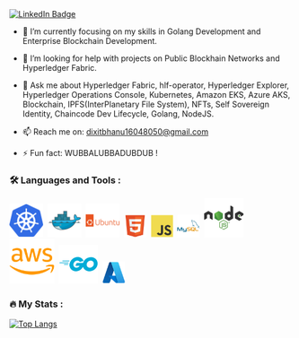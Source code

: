  <a href="https://www.linkedin.com/in/bhanu-prakash-dixit-6030731ab">
    <img src="https://img.shields.io/badge/LinkedIn-blue?style=for-the-badge&logo=linkedin&logoColor=white" alt="LinkedIn Badge"/>
  </a>
</div>

- 🔭 I’m currently focusing on my skills in Golang Development and Enterprise Blockchain Development.

- 🤔 I’m looking for help with projects on Public Blockhain Networks and Hyperledger Fabric.

- 💬 Ask me about Hyperledger Fabric, hlf-operator, Hyperledger Explorer, Hyperledger Operations Console, Kubernetes, Amazon EKS, Azure AKS, Blockchain, IPFS(InterPlanetary File System), NFTs, Self Sovereign Identity, Chaincode Dev Lifecycle, Golang, NodeJS.

- 📫 Reach me on: dixitbhanu16048050@gmail.com

- ⚡ Fun fact: WUBBALUBBADUBDUB !

### :hammer_and_wrench: Languages and Tools :
<div>
  <img src="https://github.com/devicons/devicon/blob/master/icons/kubernetes/kubernetes-plain.svg" title="K8S" alt="Kubernetes" width="60" height="60"/>&nbsp;
  <img src="https://github.com/devicons/devicon/blob/master/icons/docker/docker-original.svg" title="Docker" alt="Docker" width="60" height="60"/>&nbsp;
  <img src="https://github.com/devicons/devicon/blob/master/icons/ubuntu/ubuntu-plain-wordmark.svg" title="" alt="" width="60" height="60"/>&nbsp;
  <img src="https://github.com/devicons/devicon/blob/master/icons/html5/html5-original.svg" title="HTML5" alt="HTML" width="40" height="40"/>&nbsp;
  <img src="https://github.com/devicons/devicon/blob/master/icons/javascript/javascript-original.svg" title="JavaScript" alt="JavaScript" width="40" height="40"/>&nbsp;
  <img src="https://github.com/devicons/devicon/blob/master/icons/mysql/mysql-original-wordmark.svg" title="MySQL"  alt="MySQL" width="40" height="40"/>&nbsp;
  <img src="https://github.com/devicons/devicon/blob/master/icons/nodejs/nodejs-original-wordmark.svg" title="NodeJS" alt="NodeJS" width="70" height="70"/>&nbsp;
  <img src="https://github.com/devicons/devicon/blob/master/icons/amazonwebservices/amazonwebservices-plain-wordmark.svg" title="AWS" width="80" height="80"/>&nbsp;
  <img src="https://github.com/devicons/devicon/blob/master/icons/go/go-original-wordmark.svg" title="Golang" width="70" height="70"/>&nbsp;
  <img src="https://github.com/devicons/devicon/blob/master/icons/azure/azure-original.svg" title="Azure" width="40" height="40"/>&nbsp;
</div>

### :fire: My Stats :

[![Top Langs](https://github-readme-stats.vercel.app/api/top-langs/?username=hrvrbhanu01&layout=compact&theme=vision-friendly-dark)](https://github.com/anuraghazra/github-readme-stats)
